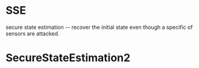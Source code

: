 # SSE
secure state estimation -- recover the initial state even though a specific of sensors are attacked.
# SecureStateEstimation2
